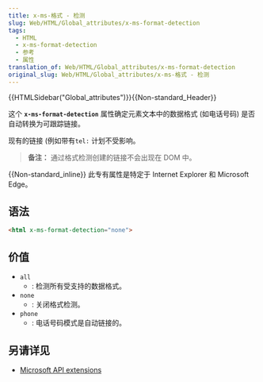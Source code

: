 ```yaml
---
title: x-ms-格式 - 检测
slug: Web/HTML/Global_attributes/x-ms-format-detection
tags:
  - HTML
  - x-ms-format-detection
  - 参考
  - 属性
translation_of: Web/HTML/Global_attributes/x-ms-format-detection
original_slug: Web/HTML/Global_attributes/x-ms-格式 - 检测
---
```

{{HTMLSidebar("Global_attributes")}}{{Non-standard_Header}}

这个 **`x-ms-format-detection`** 属性确定元素文本中的数据格式 (如电话号码) 是否自动转换为可跟踪链接。

现有的链接 (例如带有`tel:` 计划不受影响。

> **备注：** 通过格式检测创建的链接不会出现在 DOM 中。

{{Non-standard_inline}} 此专有属性是特定于 Internet Explorer 和 Microsoft Edge。

## 语法

```html
<html x-ms-format-detection="none">
```

## 价值

- `all`
  - : 检测所有受支持的数据格式。
- `none`
  - : 关闭格式检测。
- `phone`
  - : 电话号码模式是自动链接的。

## 另请详见

- [Microsoft API extensions](/zh-CN/docs/Web/API/Microsoft_API_extensions)
